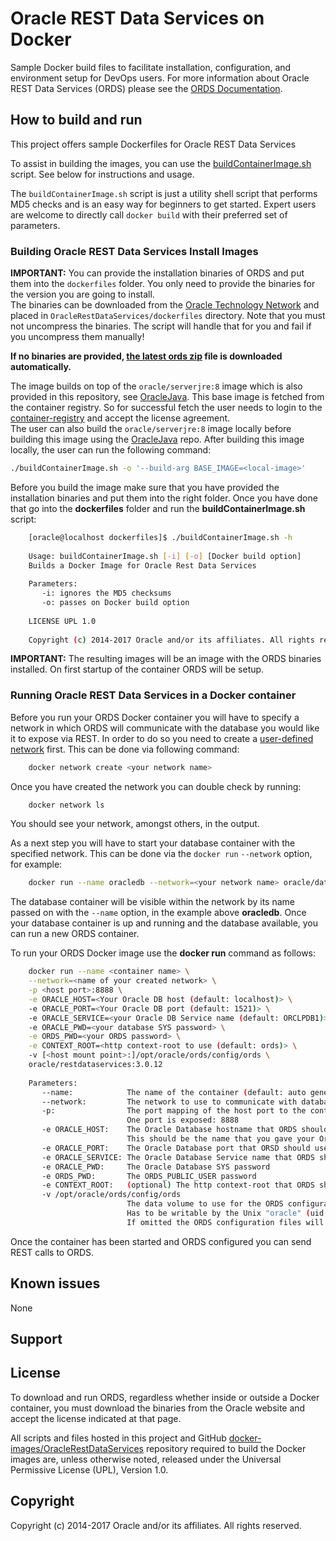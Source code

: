# Oracle REST Data Services on Docker

Sample Docker build files to facilitate installation, configuration, and environment setup for DevOps users.
For more information about Oracle REST Data Services (ORDS) please see the [ORDS Documentation](http://www.oracle.com/technetwork/developer-tools/rest-data-services/documentation/index.html).

## How to build and run

This project offers sample Dockerfiles for Oracle REST Data Services

To assist in building the images, you can use the [buildContainerImage.sh](dockerfiles/buildContainerImage.sh) script. See below for instructions and usage.

The `buildContainerImage.sh` script is just a utility shell script that performs MD5 checks and is an easy way for beginners to get started. Expert users are welcome to directly call `docker build` with their preferred set of parameters.

### Building Oracle REST Data Services Install Images

**IMPORTANT:** You can provide the installation binaries of ORDS and put them into the `dockerfiles` folder. You only need to provide the binaries for the version you are going to install.\
The binaries can be downloaded from the [Oracle Technology Network](http://www.oracle.com/technetwork/developer-tools/rest-data-services/downloads/index.html) and placed in `OracleRestDataServices/dockerfiles` directory. Note that you must not uncompress the binaries. The script will handle that for you and fail if you uncompress them manually!  

**If no binaries are provided, [the latest ords zip](https://download.oracle.com/otn_software/java/ords/ords-latest.zip) file is downloaded automatically.**

The image builds on top of the `oracle/serverjre:8` image which is also provided in this repository, see [OracleJava](../OracleJava). This base image is fetched from the container registry. So for successful fetch the user needs to login to the [container-registry](container-registry.oracle.com) and accept the license agreement.\
The user can also build the `oracle/serverjre:8` image locally before building this image using the [OracleJava](../OracleJava) repo. After building this image locally, the user can run the following command:

```bash
./buildContainerImage.sh -o '--build-arg BASE_IMAGE=<local-image>'
```

Before you build the image make sure that you have provided the installation binaries and put them into the right folder. Once you have done that go into the **dockerfiles** folder and run the **buildContainerImage.sh** script:

```bash
    [oracle@localhost dockerfiles]$ ./buildContainerImage.sh -h
    
    Usage: buildContainerImage.sh [-i] [-o] [Docker build option]
    Builds a Docker Image for Oracle Rest Data Services
    
    Parameters:
       -i: ignores the MD5 checksums
       -o: passes on Docker build option
    
    LICENSE UPL 1.0
    
    Copyright (c) 2014-2017 Oracle and/or its affiliates. All rights reserved.
```

**IMPORTANT:** The resulting images will be an image with the ORDS binaries installed. On first startup of the container ORDS will be setup.

### Running Oracle REST Data Services in a Docker container

Before you run your ORDS Docker container you will have to specify a network in which ORDS will communicate with the database you would like it to expose via REST.
In order to do so you need to create a [user-defined network](https://docs.docker.com/engine/userguide/networking/#user-defined-networks) first.
This can be done via following command:

```bash
    docker network create <your network name>
```

Once you have created the network you can double check by running:

```bash
    docker network ls
```

You should see your network, amongst others, in the output.

As a next step you will have to start your database container with the specified network. This can be done via the `docker run` `--network` option, for example:

```bash
    docker run --name oracledb --network=<your network name> oracle/database:12.2.0.1-ee
```

The database container will be visible within the network by its name passed on with the `--name` option, in the example above **oracledb**.
Once your database container is up and running and the database available, you can run a new ORDS container.

To run your ORDS Docker image use the **docker run** command as follows:

```bash
    docker run --name <container name> \
    --network=<name of your created network> \
    -p <host port>:8888 \
    -e ORACLE_HOST=<Your Oracle DB host (default: localhost)> \
    -e ORACLE_PORT=<Your Oracle DB port (default: 1521)> \
    -e ORACLE_SERVICE=<your Oracle DB Service name (default: ORCLPDB1)> \
    -e ORACLE_PWD=<your database SYS password> \
    -e ORDS_PWD=<your ORDS password> \
    -e CONTEXT_ROOT=<http context-root to use (default: ords)> \
    -v [<host mount point>:]/opt/oracle/ords/config/ords \
    oracle/restdataservices:3.0.12
    
    Parameters:
       --name:            The name of the container (default: auto generated)
       --network:         The network to use to communicate with databases.
       -p:                The port mapping of the host port to the container port. 
                          One port is exposed: 8888
       -e ORACLE_HOST:    The Oracle Database hostname that ORDS should use (default: localhost)
                          This should be the name that you gave your Oracle database Docker container, e.g. "oracledb"
       -e ORACLE_PORT:    The Oracle Database port that ORSD should use (default: 1521)
       -e ORACLE_SERVICE: The Oracle Database Service name that ORDS should use (default: ORCLPDB1)
       -e ORACLE_PWD:     The Oracle Database SYS password
       -e ORDS_PWD:       The ORDS_PUBLIC_USER password
       -e CONTEXT_ROOT:   (optional) The http context-root that ORDS should use (default: ords)
       -v /opt/oracle/ords/config/ords
                          The data volume to use for the ORDS configuration files.
                          Has to be writable by the Unix "oracle" (uid: 54321) user inside the container!
                          If omitted the ORDS configuration files will not be persisted over container recreation.
```

Once the container has been started and ORDS configured you can send REST calls to ORDS.

## Known issues

None

## Support

## License

To download and run ORDS, regardless whether inside or outside a Docker container, you must download the binaries from the Oracle website and accept the license indicated at that page.

All scripts and files hosted in this project and GitHub [docker-images/OracleRestDataServices](./) repository required to build the Docker images are, unless otherwise noted, released under the Universal Permissive License (UPL), Version 1.0.

## Copyright

Copyright (c) 2014-2017 Oracle and/or its affiliates. All rights reserved.
